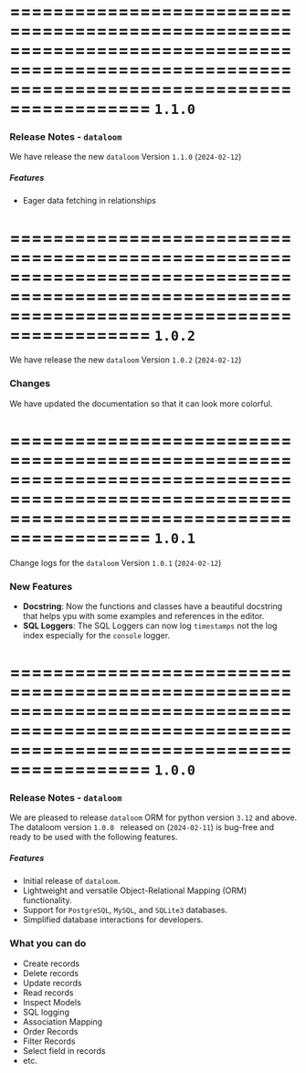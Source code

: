 ===============================================================================================================================================
**`1.1.0`**
===============================================================================================================================================

### Release Notes - `dataloom`

We have release the new `dataloom` Version `1.1.0` (`2024-02-12`)

##### Features

- Eager data fetching in relationships

===============================================================================================================================================
**`1.0.2`**
===============================================================================================================================================

We have release the new `dataloom` Version `1.0.2` (`2024-02-12`)

### Changes

We have updated the documentation so that it can look more colorful.

===============================================================================================================================================
**`1.0.1`**
===============================================================================================================================================

Change logs for the `dataloom` Version `1.0.1` (`2024-02-12`)

### New Features

- **Docstring**: Now the functions and classes have a beautiful docstring that helps ypu with some examples and references in the editor.
- **SQL Loggers**: The SQL Loggers can now log `timestamps` not the log index especially for the `console` logger.

===============================================================================================================================================
**`1.0.0`**
===============================================================================================================================================

### Release Notes - `dataloom`

We are pleased to release `dataloom` ORM for python version `3.12` and above. The dataloom version `1.0.0 ` released on (`2024-02-11`) is bug-free and ready to be used with the following features.

##### Features

- Initial release of `dataloom`.
- Lightweight and versatile Object-Relational Mapping (ORM) functionality.
- Support for `PostgreSQL`, `MySQL`, and `SQLite3` databases.
- Simplified database interactions for developers.

### What you can do

- Create records
- Delete records
- Update records
- Read records
- Inspect Models
- SQL logging
- Association Mapping
- Order Records
- Filter Records
- Select field in records
- etc.
